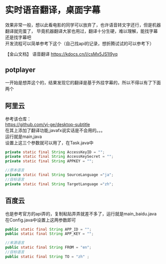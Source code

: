# 实时语音翻译，桌面字幕
效果非常一般，想以此看电影的同学可以放弃了，也许语音转文字还行，但是机器翻译就完蛋了，
毕竟机器翻译大家也用过，翻译十分生硬，难以理解，能找字幕还是找字幕吧  
开发流程可以简单参考下这个（自己找api的记录，想折腾试试的可以参考下）

【金山文档】 语音翻译
https://kdocs.cn/l/csMx5JS1l9yq
## potplayer
一开始是想弄这个的，结果发现它的翻译是基于外挂字幕的，所以不得以有了下面两个
## 阿里云
参考该仓库：  
https://github.com/yi-ge/desktop-subtitle  
在其上添加了翻译功能,javafx说实话是不会用的。。。  
运行就是main,java  
设置上这三个参数就可以用了，在Task.java中
```java
private static final String AccessKeyID = "";
private static final String AccessKeySecret = "";
private static final String APPKEY = "";

//原本语言
private static final String SourceLanguage ="ja";
//目标语言
private static final String TargetLanguage ="zh";
```
## 百度云
也是参考官方的api弄的，复制粘贴弄弄就差不多了，运行就是main_baidu.java
在Config.java中设置上这两参数即可
```java
public static final String APP_ID = "";
public static final String APP_KEY = "";

//来源语言
public static final String FROM = "en";
//目标语言
public static final String TO = "zh" ;

```
